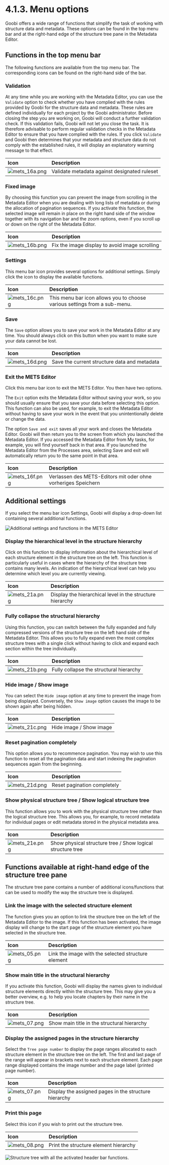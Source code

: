 # 4.1.3. Menu options

Goobi offers a wide range of functions that simplify the task of working with structure data and metadata. These options can be found in the top menu bar and at the right-hand edge of the structure tree pane in the Metadata Editor.

## Functions in the top menu bar

The following functions are available from the top menu bar. The corresponding icons can be found on the right-hand side of the bar.

### Validation

At any time while you are working with the Metadata Editor, you can use the `Validate` option to check whether you have complied with the rules provided by Goobi for the structure data and metadata. These rules are defined individually for each project by the Goobi administrator. Before closing the step you are working on, Goobi will conduct a further validation check. If this validation fails, Goobi will not let you close the task. It is therefore advisable to perform regular validation checks in the Metadata Editor to ensure that you have complied with the rules. If you click `Validate` and Goobi then determines that your metadata and structure data do not comply with the established rules, it will display an explanatory warning message to that effect.

| Icon | Description |
| :--- | :--- |
| ![mets\_16a.png](../../../.gitbook/assets/mets_16a.png) | Validate metadata against designated ruleset |

### Fixed image

By choosing this function you can prevent the image from scrolling in the Metadata Editor when you are dealing with long lists of metadata or during the allocation of pagination sequences. If you activate this function, the selected image will remain in place on the right hand side of the window together with its navigation bar and the zoom options, even if you scroll up or down on the right of the Metadata Editor.

| Icon | Description |
| :--- | :--- |
| ![mets\_16b.png](../../../.gitbook/assets/mets_16b.png) | Fix the image display to avoid image scrolling |

### Settings

This menu bar icon provides several options for additional settings. Simply click the icon to display the available functions.

| Icon | Description |
| :--- | :--- |
| ![mets\_16c.png](../../../.gitbook/assets/mets_16c.png) | This menu bar icon allows you to choose various settings from a sub-menu. |

### Save

The `Save` option allows you to save your work in the Metadata Editor at any time. You should always click on this button when you want to make sure your data cannot be lost.

| Icon | Description |
| :--- | :--- |
| ![mets\_16d.png](../../../.gitbook/assets/mets_16d.png) | Save the current structure data and metadata |

### Exit the METS Editor

Click this menu bar icon to exit the METS Editor. You then have two options.

The `Exit` option exits the Metadata Editor without saving your work, so you should usually ensure that you save your data before selecting this option. This function can also be used, for example, to exit the Metadata Editor without having to save your work in the event that you unintentionally delete or change the data.

The option `Save and exit` saves all your work and closes the Metadata Editor. Goobi will then return you to the screen from which you launched the Metadata Editor. If you accessed the Metadata Editor from My tasks, for example, you will find yourself back in that area. If you launched the Metadata Editor from the Processes area, selecting Save and exit will automatically return you to the same point in that area.

| Icon | Description |
| :--- | :--- |
| ![mets\_16f.png](../../../.gitbook/assets/mets_16f.png) | Verlassen des METS-Editors mit oder ohne vorheriges Speichern |

## Additional settings

If you select the menu bar icon Settings, Goobi will display a drop-down list containing several additional functions.

![Additional settings and functions in the METS Editor](../../../.gitbook/assets/39e.png)

### Display the hierarchical level in the structure hierarchy

Click on this function to display information about the hierarchical level of each structure element in the structure tree on the left. This function is particularly useful in cases where the hierarchy of the structure tree contains many levels. An indication of the hierarchical level can help you determine which level you are currently viewing.

| Icon | Description |
| :--- | :--- |
| ![mets\_21a.png](../../../.gitbook/assets/mets_21a.png) | Display the hierarchical level in the structure hierarchy |

### Fully collapse the structural hierarchy

Using this function, you can switch between the fully expanded and fully compressed versions of the structure tree on the left hand side of the Metadata Editor. This allows you to fully expand even the most complex structure trees with a single click without having to click and expand each section within the tree individually.

| Icon | Description |
| :--- | :--- |
| ![mets\_21b.png](../../../.gitbook/assets/mets_21b.png) | Fully collapse the structural hierarchy |

### Hide image / Show image

You can select the `Hide image` option at any time to prevent the image from being displayed. Conversely, the `Show image` option causes the image to be shown again after being hidden.

| Icon | Description |
| :--- | :--- |
| ![mets\_21c.png](../../../.gitbook/assets/mets_21c.png) | Hide image / Show image |

### Reset pagination completely

This option allows you to recommence pagination. You may wish to use this function to reset all the pagination data and start indexing the pagination sequences again from the beginning.

| Icon | Description |
| :--- | :--- |
| ![mets\_21d.png](../../../.gitbook/assets/mets_21d.png) | Reset pagination completely |

### Show physical structure tree / Show logical structure tree

This function allows you to work with the physical structure tree rather than the logical structure tree. This allows you, for example, to record metadata for individual pages or edit metadata stored in the physical metadata area.

| Icon | Description |
| :--- | :--- |
| ![mets\_21e.png](../../../.gitbook/assets/mets_21e.png) | Show physical structure tree / Show logical structure tree |

## Functions available at right-hand edge of the structure tree pane

The structure tree pane contains a number of additional icons/functions that can be used to modify the way the structure tree is displayed.

### Link the image with the selected structure element

The function gives you an option to link the structure tree on the left of the Metadata Editor to the image. If this function has been activated, the image display will change to the start page of the structure element you have selected in the structure tree.

| Icon | Description |
| :--- | :--- |
| ![mets\_05.png](../../../.gitbook/assets/mets_05.png) | Link the image with the selected structure element |

### Show main title in the structural hierarchy

If you activate this function, Goobi will display the names given to individual structure elements directly within the structure tree. This may give you a better overview, e.g. to help you locate chapters by their name in the structure tree.

| Icon | Description |
| :--- | :--- |
| ![mets\_07.png](../../../.gitbook/assets/mets_06.png) | Show main title in the structural hierarchy |

### Display the assigned pages in the structure hierarchy

Select the `Tree page number` to display the page ranges allocated to each structure element in the structure tree on the left. The first and last page of the range will appear in brackets next to each structure element. Each page range displayed contains the image number and the page label \(printed page number\).

| Icon | Description |
| :--- | :--- |
| ![mets\_07.png](../../../.gitbook/assets/mets_07.png) | Display the assigned pages in the structure hierarchy |

### Print this page

Select this icon if you wish to print out the structure tree.

| Icon | Description |
| :--- | :--- |
| ![mets\_08.png](../../../.gitbook/assets/mets_08.png) | Print the structure element hierarchy |

![Structure tree with all the activated header bar functions.](../../../.gitbook/assets/42e.png)

